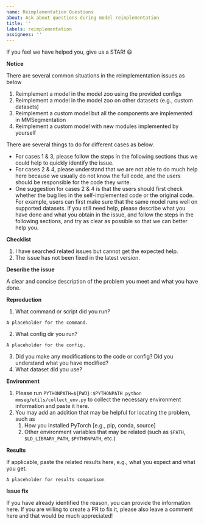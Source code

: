 ```yaml
---
name: Reimplementation Questions
about: Ask about questions during model reimplementation
title: ''
labels: reimplementation
assignees: ''
---
```


If you feel we have helped you, give us a STAR! :satisfied:

**Notice**

There are several common situations in the reimplementation issues as below

1. Reimplement a model in the model zoo using the provided configs
2. Reimplement a model in the model zoo on other datasets (e.g., custom datasets)
3. Reimplement a custom model but all the components are implemented in MMSegmentation
4. Reimplement a custom model with new modules implemented by yourself

There are several things to do for different cases as below.

- For cases 1 & 3, please follow the steps in the following sections thus we could help to quickly identify the issue.
- For cases 2 & 4, please understand that we are not able to do much help here because we usually do not know the full code, and the users should be responsible for the code they write.
- One suggestion for cases 2 & 4 is that the users should first check whether the bug lies in the self-implemented code or the original code. For example, users can first make sure that the same model runs well on supported datasets. If you still need help, please describe what you have done and what you obtain in the issue, and follow the steps in the following sections, and try as clear as possible so that we can better help you.

**Checklist**

1. I have searched related issues but cannot get the expected help.
2. The issue has not been fixed in the latest version.

**Describe the issue**

A clear and concise description of the problem you meet and what you have done.

**Reproduction**

1. What command or script did you run?

```
A placeholder for the command.
```

2. What config dir you run?

```
A placeholder for the config.
```

3. Did you make any modifications to the code or config? Did you understand what you have modified?
4. What dataset did you use?

**Environment**

1. Please run `PYTHONPATH=${PWD}:$PYTHONPATH python mmseg/utils/collect_env.py` to collect the necessary environment information and paste it here.
2. You may add an addition that may be helpful for locating the problem, such as
   1. How you installed PyTorch \[e.g., pip, conda, source\]
   2. Other environment variables that may be related (such as `$PATH`, `$LD_LIBRARY_PATH`, `$PYTHONPATH`, etc.)

**Results**

If applicable, paste the related results here, e.g., what you expect and what you get.

```
A placeholder for results comparison
```

**Issue fix**

If you have already identified the reason, you can provide the information here. If you are willing to create a PR to fix it, please also leave a comment here and that would be much appreciated!
